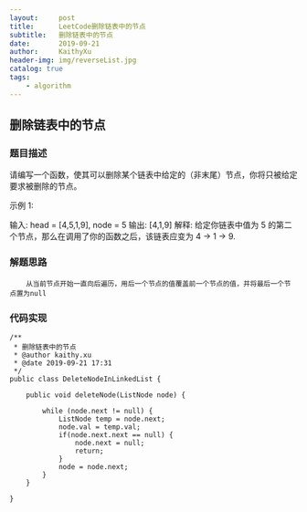 ```yaml
---
layout:     post
title:      LeetCode删除链表中的节点
subtitle:   删除链表中的节点
date:       2019-09-21
author:     KaithyXu
header-img: img/reverseList.jpg
catalog: true
tags:
    - algorithm
---
```

## 删除链表中的节点


### 题目描述

请编写一个函数，使其可以删除某个链表中给定的（非末尾）节点，你将只被给定要求被删除的节点。

示例 1:

输入: head = [4,5,1,9], node = 5
输出: [4,1,9]
解释: 给定你链表中值为 5 的第二个节点，那么在调用了你的函数之后，该链表应变为 4 -> 1 -> 9.


### 解题思路

        从当前节点开始一直向后遍历，用后一个节点的值覆盖前一个节点的值，并将最后一个节点置为null

### 代码实现

```
/**
 * 删除链表中的节点
 * @author kaithy.xu
 * @date 2019-09-21 17:31
 */
public class DeleteNodeInLinkedList {

    public void deleteNode(ListNode node) {

        while (node.next != null) {
            ListNode temp = node.next;
            node.val = temp.val;
            if(node.next.next == null) {
                node.next = null;
                return;
            }
            node = node.next;
        }
    }
    
}


```

